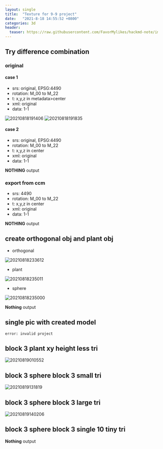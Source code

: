```yaml
---
layout: single
title:  "Texture for 9-9 project"
date:   "2021-8-18 14:55:52 +0800"
categories: 3d
header:
  teaser: https://raw.githubusercontent.com/FavorMylikes/hackmd-note/img/img20210818235000.png
---
```


## Try difference combination

### original

#### case 1

- srs: original, EPSG:4490
- rotation: M_00 to M_22
- t: x,y,z in metadata>center
- xml: original
- data: 1-1

<img src="https://raw.githubusercontent.com/FavorMylikes/hackmd-note/img/img20210818191406.png" alt="20210818191406"/>
<img src="https://raw.githubusercontent.com/FavorMylikes/hackmd-note/img/img20210818191835.png" alt="20210818191835"/>

#### case 2

- srs: original, EPSG:4490
- rotation: M_00 to M_22
- t: x,y,z in center
- xml: original
- data: 1-1

**NOTHING** output

### export from ccm

- srs: 4490
- rotation: M_00 to M_22
- t: x,y,z in center
- xml: original
- data: 1-1

**NOTHING** output

## create orthogonal obj and plant obj

- orthogonal

<img src="https://raw.githubusercontent.com/FavorMylikes/hackmd-note/img/img20210818233612.png" alt="20210818233612"/>

- plant

<img src="https://raw.githubusercontent.com/FavorMylikes/hackmd-note/img/img20210818235011.png" alt="20210818235011"/>

- sphere

<img src="https://raw.githubusercontent.com/FavorMylikes/hackmd-note/img/img20210818235000.png" alt="20210818235000"/>

**Nothing** output

## single pic with created model

`error: invalid project`

## block 3 plant xy height less tri

<img src="https://raw.githubusercontent.com/FavorMylikes/hackmd-note/img/img20210819010552.png" alt="20210819010552"/>

## block 3 sphere block 3 small tri

<img src="https://raw.githubusercontent.com/FavorMylikes/hackmd-note/img/img20210819131819.png" alt="20210819131819"/>

## block 3 sphere block 3 large tri

<img src="https://raw.githubusercontent.com/FavorMylikes/hackmd-note/img/img20210819140206.png" alt="20210819140206"/>

## block 3 sphere block 3 single 10 tiny tri

**Nothing** output
